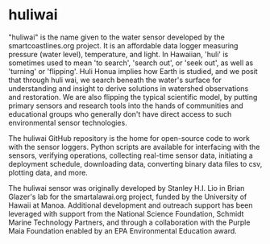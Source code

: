 # huliwai

"huliwai" is the name given to the water sensor developed by the smartcoastlines.org project. It is an affordable data logger measuring pressure (water level), temperature, and light. In Hawaiian, 'huli' is sometimes used to mean 'to search', 'search out', or 'seek out', as well as 'turning' or 'flipping'. Huli Honua implies how Earth is studied, and we posit that through huli wai, we search beneath the water's surface for understanding and insight to derive solutions in watershed observations and restoration. We are also flipping the typical scientific model, by putting primary sensors and research tools into the hands of communities and educational groups who generally don't have direct access to such environmental sensor technologies.

The huliwai GitHub repository is the home for open-source code to work with the sensor loggers. Python scripts are available for interfacing with the sensors, verifying operations, collecting real-time sensor data, initiating a deployment schedule, downloading data, converting binary data files to csv, plotting data, and more. 

The huliwai sensor was originally developed by Stanley H.I. Lio in Brian Glazer's lab for the smartalawai.org project, funded by the University of Hawaii at Manoa. Additional development and outreach support has been leveraged with support from the National Science Foundation, Schmidt Marine Technology Partners, and through a collaboration with the Purple Maia Foundation enabled by an EPA Environmental Education award. 

